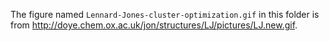 The figure named `Lennard-Jones-cluster-optimization.gif` in this folder is from
    http://doye.chem.ox.ac.uk/jon/structures/LJ/pictures/LJ.new.gif.
